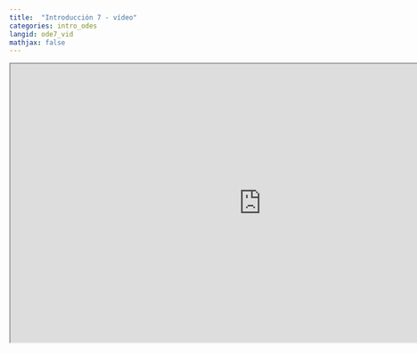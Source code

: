```yaml
---
title:  "Introducción 7 - vídeo"
categories: intro_odes
langid: ode7_vid
mathjax: false
---
```


<iframe width="900" height="500"
	src="https://www.youtube.com/embed/8FgIBgsMaHw?rel=0">
</iframe>

